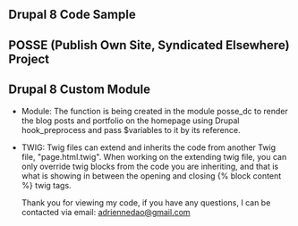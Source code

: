 ## Drupal 8 Code Sample

## POSSE (Publish Own Site, Syndicated Elsewhere) Project

## Drupal 8 Custom Module

-  Module: The function is being created in the module posse_dc
   to render the blog posts and portfolio on the homepage using Drupal hook_preprocess and pass $variables to it by its reference.

-  TWIG: Twig files can extend and inherits the code from another
   Twig file, "page.html.twig". When working on the extending twig file, you can only override twig blocks from the code you are inheriting, and that is what is showing in between the opening and closing {% block content %} twig tags.

   Thank you for viewing my code, if you have any questions, I can be contacted via email: adriennedao@gmail.com
